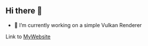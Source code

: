 ## Hi there 👋
- 🔭 I’m currently working on a simple Vulkan Renderer

Link to [MyWebsite](https://www.sauravsikarwar.in)

<!--
**Saurav280191/Saurav280191** is a ✨ _special_ ✨ repository because its `README.md` (this file) appears on your GitHub profile.

Here are some ideas to get you started:

- 🔭 I’m currently working on ...
- 🌱 I’m currently learning ...
- 👯 I’m looking to collaborate on ...
- 🤔 I’m looking for help with ...
- 💬 Ask me about ...
- 📫 How to reach me: ...
- 😄 Pronouns: ...
- ⚡ Fun fact: ...
-->
